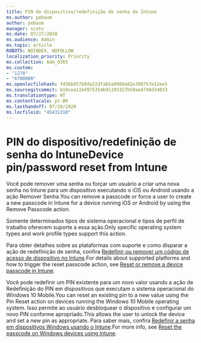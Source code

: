 ```yaml
---
title: PIN do dispositivo/redefinição de senha do Intune
ms.author: pebaum
author: pebaum
manager: scotv
ms.date: 07/27/2020
ms.audience: Admin
ms.topic: article
ROBOTS: NOINDEX, NOFOLLOW
localization_priority: Priority
ms.collection: Adm_O365
ms.custom:
- "1278"
- "6700008"
ms.openlocfilehash: fd3bb957b0da22dfab5a9988a82e398757e12ee5
ms.sourcegitcommit: b10cea11b4975354b91193327b58aa4740d34833
ms.translationtype: HT
ms.contentlocale: pt-BR
ms.lasthandoff: 07/28/2020
ms.locfileid: "45431310"
---
```

# <a name="device-pinpassword-reset-from-intune"></a><span data-ttu-id="9b0d5-102">PIN do dispositivo/redefinição de senha do Intune</span><span class="sxs-lookup"><span data-stu-id="9b0d5-102">Device pin/password reset from Intune</span></span>

<span data-ttu-id="9b0d5-103">Você pode remover uma senha ou forçar um usuário a criar uma nova senha no Intune para um dispositivo executando o iOS ou Android usando a ação Remover Senha.</span><span class="sxs-lookup"><span data-stu-id="9b0d5-103">You can remove a passcode or force a user to create a new passcode in Intune for a device running iOS or Android by using the Remove Passcode action.</span></span>

<span data-ttu-id="9b0d5-104">Somente determinados tipos de sistema operacional e tipos de perfil de trabalho oferecem suporte a essa ação.</span><span class="sxs-lookup"><span data-stu-id="9b0d5-104">Only specific operating system types and work profile types support this action.</span></span>

<span data-ttu-id="9b0d5-105">Para obter detalhes sobre as plataformas com suporte e como disparar a ação de redefinição de senha, confira [Redefinir ou remover um código de acesso de dispositivo no Intune](https://docs.microsoft.com/intune/device-passcode-reset).</span><span class="sxs-lookup"><span data-stu-id="9b0d5-105">For details about supported platforms and how to trigger the reset passcode action, see [Reset or remove a device passcode in Intune](https://docs.microsoft.com/intune/device-passcode-reset).</span></span>

<span data-ttu-id="9b0d5-106">Você pode redefinir um PIN existente para um novo valor usando a ação de Redefinição do PIN em dispositivos que executam o sistema operacional do Windows 10 Mobile.</span><span class="sxs-lookup"><span data-stu-id="9b0d5-106">You can reset an existing pin to a new value using the Pin Reset action on devices running the Windows 10 Mobile operating system.</span></span> <span data-ttu-id="9b0d5-107">Isso permite ao usuário desbloquear o dispositivo e configurar um novo PIN conforme apropriado.</span><span class="sxs-lookup"><span data-stu-id="9b0d5-107">This allows the user to unlock the device and set a new pin as appropriate.</span></span> <span data-ttu-id="9b0d5-108">Para saber mais, confira [Redefinir a senha em dispositivos Windows usando o Intune](https://docs.microsoft.com/intune/device-windows-pin-reset).</span><span class="sxs-lookup"><span data-stu-id="9b0d5-108">For more info, see [Reset the passcode on Windows devices using Intune](https://docs.microsoft.com/intune/device-windows-pin-reset).</span></span>